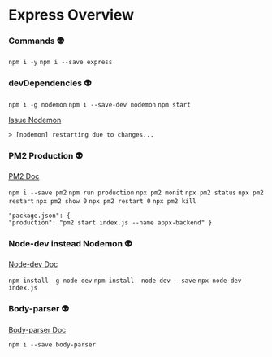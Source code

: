 # Express Overview

### Commands :alien:

`npm i -y`
`npm i --save express`

### devDependencies :alien:
`npm i -g nodemon`
`npm i --save-dev nodemon`
`npm start`

[Issue Nodemon](https://github.com/remy/nodemon/issues/1544 "Issue Nodemon")

`> [nodemon] restarting due to changes...`

### PM2 Production :alien:
[PM2 Doc](https://pm2.keymetrics.io/ "PM2 Doc")

`npm i --save pm2`
`npm run production`
`npx pm2 monit`
`npx pm2 status`
`npx pm2 restart`
`npx pm2 show 0`
`npx pm2 restart 0`
`npx pm2 kill`

    "package.json": {
    "production": "pm2 start index.js --name appx-backend" }


### Node-dev instead Nodemon :alien:

[Node-dev Doc](https://www.npmjs.com/package/node-dev "Node-dev Doc")

`npm install -g node-dev`
`npm install  node-dev --save`
`npx node-dev index.js`

### Body-parser :alien:

[Body-parser Doc](https://www.npmjs.com/package/body-parser "Body-parser Doc")

`npm i --save body-parser`
